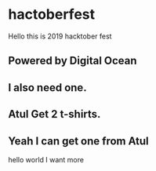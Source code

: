 # hactoberfest

Hello this is 2019 hacktober fest

## Powered by Digital Ocean
## I also need one.
## Atul Get 2 t-shirts.
## Yeah I can get one from Atul

hello world
I want more
